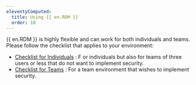 ```yaml
---
eleventyComputed:
  title: Using {{ en.RDM }}
  order: 10
---
```

{{ en.RDM }} is highly flexible and can work for both individuals and teams. Please follow the checklist that applies to your environment:  

* [Checklist for Individuals](/rdm/windows/getting-started/checklist-individuals/) : F or individuals but also for teams of three users or less that do not want to implement security. 
* [Checklist for Teams](/rdm/windows/getting-started/checklist-teams/) : For a team environment that wishes to implement security. 

